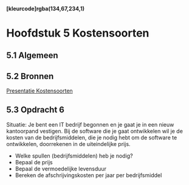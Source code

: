 #### [kleurcode]rgba(134,67,234,1)

#  Hoofdstuk 5 Kostensoorten

## 5.1 Algemeen

## 5.2 Bronnen

[Presentatie Kostensoorten](https://elo.kw1c.nl/CMS/Studie/811%20ICT-Academie/811%20VakkenInhoud/%5BB.05%20BED%5D%20Bedrijfskunde/Productie/01.%20Reader/Bedrijfskunde%20les5_Ed.pptx)

## 5.3 Opdracht 6

Situatie: Je bent een IT bedrijf begonnen en je gaat je in een nieuw kantoorpand vestigen. Bij de software die je gaat ontwikkelen wil je de kosten van de bedrijfsmiddelen, die je nodig hebt om de software te ontwikkelen, doorrekenen in de uiteindelijke prijs.

- Welke spullen (bedrijfsmiddelen) heb je nodig?
- Bepaal de prijs
- Bepaal de vermoedelijke levensduur
- Bereken de afschrijvingskosten per jaar per bedrijfsmiddel
